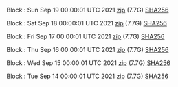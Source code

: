 Block [](https://insight.dash.org/insight/block/): Sun Sep 19 00:00:01 UTC 2021 [zip](https://dash-bootstrap.ams3.digitaloceanspaces.com/mainnet/2021-09-19/bootstrap.dat.zip) (7.7G) [SHA256](https://dash-bootstrap.ams3.digitaloceanspaces.com/mainnet/2021-09-19/sha256.txt)

Block [](https://insight.dash.org/insight/block/): Sat Sep 18 00:00:01 UTC 2021 [zip](https://dash-bootstrap.ams3.digitaloceanspaces.com/mainnet/2021-09-18/bootstrap.dat.zip) (7.7G) [SHA256](https://dash-bootstrap.ams3.digitaloceanspaces.com/mainnet/2021-09-18/sha256.txt)

Block [](https://insight.dash.org/insight/block/): Fri Sep 17 00:00:01 UTC 2021 [zip](https://dash-bootstrap.ams3.digitaloceanspaces.com/mainnet/2021-09-17/bootstrap.dat.zip) (7.7G) [SHA256](https://dash-bootstrap.ams3.digitaloceanspaces.com/mainnet/2021-09-17/sha256.txt)

Block [](https://insight.dash.org/insight/block/): Thu Sep 16 00:00:01 UTC 2021 [zip](https://dash-bootstrap.ams3.digitaloceanspaces.com/mainnet/2021-09-16/bootstrap.dat.zip) (7.7G) [SHA256](https://dash-bootstrap.ams3.digitaloceanspaces.com/mainnet/2021-09-16/sha256.txt)

Block [](https://insight.dash.org/insight/block/): Wed Sep 15 00:00:01 UTC 2021 [zip](https://dash-bootstrap.ams3.digitaloceanspaces.com/mainnet/2021-09-15/bootstrap.dat.zip) (7.7G) [SHA256](https://dash-bootstrap.ams3.digitaloceanspaces.com/mainnet/2021-09-15/sha256.txt)

Block [](https://insight.dash.org/insight/block/): Tue Sep 14 00:00:01 UTC 2021 [zip](https://dash-bootstrap.ams3.digitaloceanspaces.com/mainnet/2021-09-14/bootstrap.dat.zip) (7.7G) [SHA256](https://dash-bootstrap.ams3.digitaloceanspaces.com/mainnet/2021-09-14/sha256.txt)
